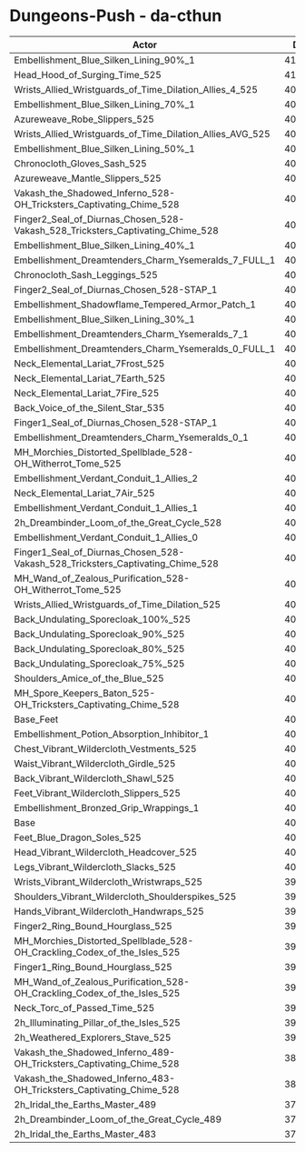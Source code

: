 # Dungeons-Push - da-cthun
| Actor | DPS | Increase |
|---|:---:|:---:|
|Embellishment_Blue_Silken_Lining_90%_1|412289|2.97%|
|Head_Hood_of_Surging_Time_525|410457|2.51%|
|Wrists_Allied_Wristguards_of_Time_Dilation_Allies_4_525|409688|2.32%|
|Embellishment_Blue_Silken_Lining_70%_1|409667|2.31%|
|Azureweave_Robe_Slippers_525|408617|2.05%|
|Wrists_Allied_Wristguards_of_Time_Dilation_Allies_AVG_525|407981|1.89%|
|Embellishment_Blue_Silken_Lining_50%_1|406968|1.64%|
|Chronocloth_Gloves_Sash_525|406778|1.59%|
|Azureweave_Mantle_Slippers_525|406748|1.58%|
|Vakash_the_Shadowed_Inferno_528-OH_Tricksters_Captivating_Chime_528|406485|1.52%|
|Finger2_Seal_of_Diurnas_Chosen_528-Vakash_528_Tricksters_Captivating_Chime_528|406202|1.45%|
|Embellishment_Blue_Silken_Lining_40%_1|405623|1.30%|
|Embellishment_Dreamtenders_Charm_Ysemeralds_7_FULL_1|405350|1.23%|
|Chronocloth_Sash_Leggings_525|405087|1.17%|
|Finger2_Seal_of_Diurnas_Chosen_528-STAP_1|404976|1.14%|
|Embellishment_Shadowflame_Tempered_Armor_Patch_1|404934|1.13%|
|Embellishment_Blue_Silken_Lining_30%_1|404360|0.99%|
|Embellishment_Dreamtenders_Charm_Ysemeralds_7_1|404322|0.98%|
|Embellishment_Dreamtenders_Charm_Ysemeralds_0_FULL_1|404309|0.97%|
|Neck_Elemental_Lariat_7Frost_525|403962|0.89%|
|Neck_Elemental_Lariat_7Earth_525|403951|0.88%|
|Neck_Elemental_Lariat_7Fire_525|403782|0.84%|
|Back_Voice_of_the_Silent_Star_535|403715|0.83%|
|Finger1_Seal_of_Diurnas_Chosen_528-STAP_1|403235|0.71%|
|Embellishment_Dreamtenders_Charm_Ysemeralds_0_1|403143|0.68%|
|MH_Morchies_Distorted_Spellblade_528-OH_Witherrot_Tome_525|402923|0.63%|
|Embellishment_Verdant_Conduit_1_Allies_2|402919|0.63%|
|Neck_Elemental_Lariat_7Air_525|402900|0.62%|
|Embellishment_Verdant_Conduit_1_Allies_1|402885|0.62%|
|2h_Dreambinder_Loom_of_the_Great_Cycle_528|402829|0.60%|
|Embellishment_Verdant_Conduit_1_Allies_0|402818|0.60%|
|Finger1_Seal_of_Diurnas_Chosen_528-Vakash_528_Tricksters_Captivating_Chime_528|402806|0.60%|
|MH_Wand_of_Zealous_Purification_528-OH_Witherrot_Tome_525|402419|0.50%|
|Wrists_Allied_Wristguards_of_Time_Dilation_525|402240|0.46%|
|Back_Undulating_Sporecloak_100%_525|402240|0.46%|
|Back_Undulating_Sporecloak_90%_525|402071|0.41%|
|Back_Undulating_Sporecloak_80%_525|401959|0.39%|
|Back_Undulating_Sporecloak_75%_525|401895|0.37%|
|Shoulders_Amice_of_the_Blue_525|401298|0.22%|
|MH_Spore_Keepers_Baton_525-OH_Tricksters_Captivating_Chime_528|401079|0.17%|
|Base_Feet|400931|0.13%|
|Embellishment_Potion_Absorption_Inhibitor_1|400861|0.11%|
|Chest_Vibrant_Wildercloth_Vestments_525|400770|0.09%|
|Waist_Vibrant_Wildercloth_Girdle_525|400618|0.05%|
|Back_Vibrant_Wildercloth_Shawl_525|400568|0.04%|
|Feet_Vibrant_Wildercloth_Slippers_525|400466|0.01%|
|Embellishment_Bronzed_Grip_Wrappings_1|400440|0.01%|
|Base|400409|0.00%|
|Feet_Blue_Dragon_Soles_525|400280|-0.03%|
|Head_Vibrant_Wildercloth_Headcover_525|400197|-0.05%|
|Legs_Vibrant_Wildercloth_Slacks_525|400122|-0.07%|
|Wrists_Vibrant_Wildercloth_Wristwraps_525|399988|-0.11%|
|Shoulders_Vibrant_Wildercloth_Shoulderspikes_525|399926|-0.12%|
|Hands_Vibrant_Wildercloth_Handwraps_525|399870|-0.13%|
|Finger2_Ring_Bound_Hourglass_525|399736|-0.17%|
|MH_Morchies_Distorted_Spellblade_528-OH_Crackling_Codex_of_the_Isles_525|399317|-0.27%|
|Finger1_Ring_Bound_Hourglass_525|398965|-0.36%|
|MH_Wand_of_Zealous_Purification_528-OH_Crackling_Codex_of_the_Isles_525|398708|-0.42%|
|Neck_Torc_of_Passed_Time_525|398422|-0.50%|
|2h_Illuminating_Pillar_of_the_Isles_525|397542|-0.72%|
|2h_Weathered_Explorers_Stave_525|397028|-0.84%|
|Vakash_the_Shadowed_Inferno_489-OH_Tricksters_Captivating_Chime_528|385387|-3.75%|
|Vakash_the_Shadowed_Inferno_483-OH_Tricksters_Captivating_Chime_528|382692|-4.42%|
|2h_Iridal_the_Earths_Master_489|374210|-6.54%|
|2h_Dreambinder_Loom_of_the_Great_Cycle_489|372537|-6.96%|
|2h_Iridal_the_Earths_Master_483|370226|-7.54%|
